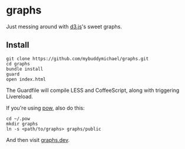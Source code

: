 # graphs

Just messing around with [d3.js](d3js.org)'s sweet graphs.

## Install

```shell
git clone https://github.com/mybuddymichael/graphs.git
cd graphs
bundle install
guard
open index.html
```

The Guardfile will compile LESS and CoffeeScript, along with triggering
Livereload.

If you're using [pow](http://pow.cx/), also do this:

```shell
cd ~/.pow
mkdir graphs
ln -s <path/to/graphs> graphs/public
```

And then visit [graphs.dev](http://graphs.dev/).
